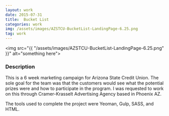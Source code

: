 ```yaml
---
layout: work
date: 2015-07-31
title:  Bucket List 
categories: work
img: /assets/images/AZSTCU-BucketList-LandingPage-6.25.png
tag: work
---
```


<img src="{{ "/assets/images/AZSTCU-BucketList-LandingPage-6.25.png" }}" alt="something here">





### Description

This is a 6 week marketing campaign  for Arizona State Credit Union. The sole goal for the team was that the customers would see what the potential prizes were and how to participate in the program. I was requested to work on this through Cramer-Krasselt Advertising Agency based in Phoenix AZ. 

The tools used to complete the project were Yeoman, Gulp, SASS, and HTML. 